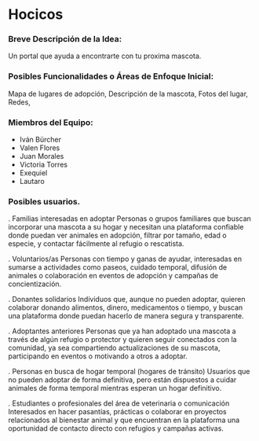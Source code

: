 # Hocicos

### Breve Descripción de la Idea:

Un portal que ayuda a encontrarte con tu proxima mascota.

### Posibles Funcionalidades o Áreas de Enfoque Inicial:

Mapa de lugares de adopción, Descripción de la mascota, Fotos del lugar, Redes,

### Miembros del Equipo:

- Iván Bürcher
- Valen Flores
- Juan Morales
- Victoria Torres
- Exequiel
- Lautaro

### Posibles usuarios.
. Familias interesadas en adoptar
Personas o grupos familiares que buscan incorporar una mascota a su hogar y necesitan una plataforma confiable donde puedan ver animales en adopción, filtrar por tamaño, edad o especie, y contactar fácilmente al refugio o rescatista.

. Voluntarios/as
Personas con tiempo y ganas de ayudar, interesadas en sumarse a actividades como paseos, cuidado temporal, difusión de animales o colaboración en eventos de adopción y campañas de concientización.

. Donantes solidarios
Individuos que, aunque no pueden adoptar, quieren colaborar donando alimentos, dinero, medicamentos o tiempo, y buscan una plataforma donde puedan hacerlo de manera segura y transparente.

. Adoptantes anteriores
Personas que ya han adoptado una mascota a través de algún refugio o protector y quieren seguir conectados con la comunidad, ya sea compartiendo actualizaciones de su mascota, participando en eventos o motivando a otros a adoptar.

. Personas en busca de hogar temporal (hogares de tránsito)
Usuarios que no pueden adoptar de forma definitiva, pero están dispuestos a cuidar animales de forma temporal mientras esperan un hogar definitivo.

. Estudiantes o profesionales del área de veterinaria o comunicación
Interesados en hacer pasantías, prácticas o colaborar en proyectos relacionados al bienestar animal y que encuentran en la plataforma una oportunidad de contacto directo con refugios y campañas activas.